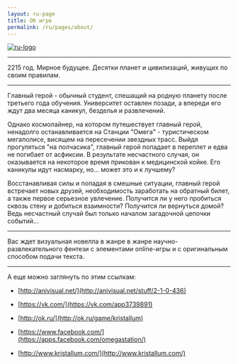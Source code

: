 ```yaml
---
layout: ru-page
title: Об игре
permalink: /ru/pages/about/
---
```


[![ru-logo](https://pp.vk.me/c628224/v628224682/3fa71/y8s096tu_D4.jpg)](http://www.kristallum.com)

---
2215 год. Мирное будущее. Десятки планет и цивилизаций, живущих по своим правилам.

---
 Главный герой - обычный студент, спешащий на родную планету после третьего года обучения. Университет оставлен позади, а впереди его ждут два месяца каникул, безделья и развлечений.

 Однако космолайнер, на котором путешествует главный герой, ненадолго останавливается на Станции "Омега" - туристическом мегаполисе, висящем на пересечении звездных трасс. Выйдя прогуляться "на полчасика", главный герой попадает в переплет и едва не погибает от асфиксии. В результате несчастного случая, он оказывается на некоторое время прикован к медицинской койке. Его каникулы идут насмарку, но... может это и к лучшему?

 Восстанавливая силы и попадая в смешные ситуации, главный герой встречает новых друзей, необходимость заработать на обратный билет, а также первое серьезное увлечение. Получится ли у него пробиться сквозь стену и добиться взаимности? Получится ли вернуться домой? Ведь несчастный случай был только началом загадочной цепочки событий...

---
Вас ждет визуальная новелла в жанре в жанре научно-развлекательного фентези с элементами online-игры и с оригинальным способом подачи текста.

---
А еще можно заглянуть по этим ссылкам:

* [http://anivisual.net/](http://anivisual.net/stuff/2-1-0-436)

* [https://vk.com/](https://vk.com/app3739891)

* [http://ok.ru/](http://ok.ru/game/kristallum)

* [https://www.facebook.com/](https://apps.facebook.com/omegastation/)

* [http://www.kristallum.com/](http://www.kristallum.com/)
